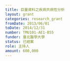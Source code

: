 ```yaml
---
title: 巨量資料之疾病共病性分析
layout: grant
categories: research_grant
fromDate: 2013/06/01
toDate: 2014/12/31
number: TMU101-AE1-B55
funder: 臺北醫學大學
status: 已結案
role: 主持人
amount: 600,000
---
```


